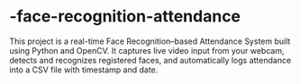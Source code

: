 # -face-recognition-attendance
This project is a real-time Face Recognition–based Attendance System built using Python and OpenCV. It captures live video input from your webcam, detects and recognizes registered faces, and automatically logs attendance into a CSV file with timestamp and date.
